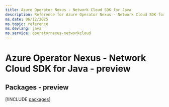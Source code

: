 ```yaml
---
title: Azure Operator Nexus - Network Cloud SDK for Java
description: Reference for Azure Operator Nexus - Network Cloud SDK for Java
ms.date: 06/12/2025
ms.topic: reference
ms.devlang: java
ms.service: operatornexus-networkcloud
---
```

# Azure Operator Nexus - Network Cloud SDK for Java - preview
## Packages - preview
[!INCLUDE [packages](operator-nexus---network-cloud-index.md)]